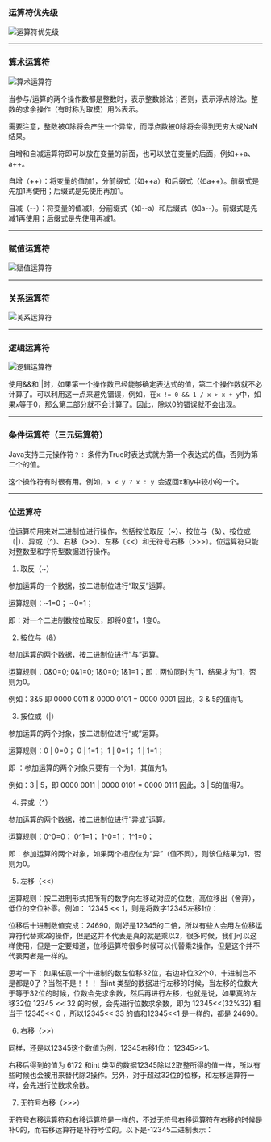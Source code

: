 ### 运算符优先级
![运算符优先级](../pic/运算符优先级.jpg)

***

### 算术运算符
![算术运算符](../pic/算术运算符.jpg)

当参与/运算的两个操作数都是整数时，表示整数除法；否则，表示浮点除法。整数的求余操作（有时称为取模）用%表示。

需要注意，整数被0除将会产生一个异常，而浮点数被0除将会得到无穷大或NaN结果。

自增和自减运算符即可以放在变量的前面，也可以放在变量的后面，例如++a、 a++。

自增（++）：将变量的值加1，分前缀式（如++a）和后缀式（如a++）。前缀式是先加1再使用；后缀式是先使用再加1。

自减（--）：将变量的值减1，分前缀式（如--a）和后缀式（如a--）。前缀式是先减1再使用；后缀式是先使用再减1。

***

### 赋值运算符
![赋值运算符](../pic/赋值运算符.jpg)

***

### 关系运算符
![关系运算符](../pic/关系运算符.jpg)

***

### 逻辑运算符
![逻辑运算符](../pic/逻辑运算符.jpg)

使用&&和||时，如果第一个操作数已经能够确定表达式的值，第二个操作数就不必计算了。可以利用这一点来避免错误，例如，在`x != 0 && 1 / x > x + y`中，如果`x`等于0，那么第二部分就不会计算了。因此，除以0的错误就不会出现。

***

### 条件运算符（三元运算符）

Java支持三元操作符`？：` 条件为True时表达式就为第一个表达式的值，否则为第二个的值。

这个操作符有时很有用。例如，`x < y ? x : y `会返回x和y中较小的一个。

***

### 位运算符
位运算符用来对二进制位进行操作，包括按位取反（~）、按位与（&）、按位或（|）、异或（^）、右移（>>）、左移（<<）和无符号右移（>>>）。位运算符只能对整数型和字符型数据进行操作。

1. 取反（~）

参加运算的一个数据，按二进制位进行“取反”运算。

运算规则：~1=0； ~0=1；

即：对一个二进制数按位取反，即将0变1，1变0。

2. 按位与（&）

参加运算的两个数据，按二进制位进行“与”运算。

运算规则：0&0=0; 0&1=0; 1&0=0; 1&1=1；即：两位同时为“1，结果才为“1，否则为0。

例如：3&5 即 0000 0011 & 0000 0101 = 0000 0001 因此，3 & 5的值得1。

3. 按位或（|）

参加运算的两个对象，按二进制位进行“或”运算。

运算规则：0 | 0=0； 0 | 1=1； 1 | 0=1； 1 | 1=1；

即 ：参加运算的两个对象只要有一个为1，其值为1。

例如：3 | 5，即 0000 0011 | 0000 0101 = 0000 0111 因此，3 | 5的值得7。

4. 异或（^）

参加运算的两个数据，按二进制位进行“异或”运算。

运算规则：0^0=0； 0^1=1； 1^0=1； 1^1=0；

即：参加运算的两个对象，如果两个相应位为“异”（值不同），则该位结果为1，否则为0。

5. 左移（<<）

运算规则：按二进制形式把所有的数字向左移动对应的位数，高位移出（舍弃），低位的空位补零。例如： 12345 << 1，则是将数字12345左移1位：

位移后十进制数值变成：24690，刚好是12345的二倍，所以有些人会用左位移运算符代替乘2的操作，但是这并不代表是真的就是乘以2，很多时候，我们可以这样使用，但是一定要知道，位移运算符很多时候可以代替乘2操作，但是这个并不代表两者是一样的。

思考一下：如果任意一个十进制的数左位移32位，右边补位32个0，十进制岂不是都是0了？当然不是！！！ 当int 类型的数据进行左移的时候，当左移的位数大于等于32位的时候，位数会先求余数，然后再进行左移，也就是说，如果真的左移32位 12345 << 32 的时候，会先进行位数求余数，即为 12345<<(32%32) 相当于 12345<< 0 ，所以12345<< 33 的值和12345<<1 是一样的，都是 24690。

6. 右移（>>）

同样，还是以12345这个数值为例，12345右移1位： 12345>>1。


右移后得到的值为 6172 和int 类型的数据12345除以2取整所得的值一样，所以有些时候也会被用来替代除2操作。另外，对于超过32位的位移，和左移运算符一样，会先进行位数求余数。

7. 无符号右移（>>>）

无符号右移运算符和右移运算符是一样的，不过无符号右移运算符在右移的时候是补0的，而右移运算符是补符号位的。以下是-12345二进制表示：

